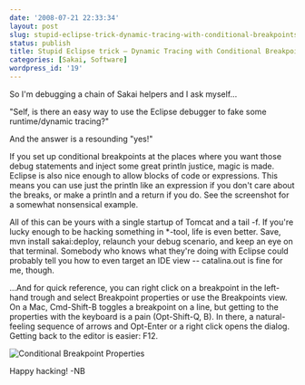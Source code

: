 ```yaml
---
date: '2008-07-21 22:33:34'
layout: post
slug: stupid-eclipse-trick-dynamic-tracing-with-conditional-breakpoints
status: publish
title: Stupid Eclipse trick — Dynamic Tracing with Conditional Breakpoints
categories: [Sakai, Software]
wordpress_id: '19'
---
```


So I'm debugging a chain of Sakai helpers and I ask myself...

"Self, is there an easy way to use the Eclipse debugger to fake some
runtime/dynamic tracing?"

And the answer is a resounding "yes!"

If you set up conditional breakpoints at the places where you want those debug
statements and inject some great println justice, magic is made.  Eclipse is
also nice enough to allow blocks of code or expressions.  This means you can
use just the println like an expression if you don't care about the breaks, or
make a println and a return if you do.  See the screenshot for a somewhat
nonsensical example.

All of this can be yours with a single startup of Tomcat and a tail -f.  If
you're lucky enough to be hacking something in \*-tool, life is even better.
Save, mvn install sakai:deploy, relaunch your debug scenario, and keep an eye
on that terminal.  Somebody who knows what they're doing with Eclipse could
probably tell you how to even target an IDE view -- catalina.out is fine for
me, though.

...And for quick reference, you can right click on a breakpoint in the
left-hand trough and select Breakpoint properties or use the Breakpoints view.
On a Mac, Cmd-Shift-B toggles a breakpoint on a line, but getting to the
properties with the keyboard is a pain (Opt-Shift-Q, B).  In there, a
natural-feeling sequence of arrows and Opt-Enter or a right click opens the
dialog.  Getting back to the editor is easier: F12.


![Conditional Breakpoint Properties]({{BASE_PATH}}/images/2008/07/cond-break.png)


Happy hacking! -NB
